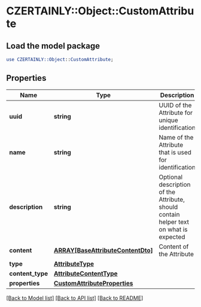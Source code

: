 # CZERTAINLY::Object::CustomAttribute

## Load the model package
```perl
use CZERTAINLY::Object::CustomAttribute;
```

## Properties
Name | Type | Description | Notes
------------ | ------------- | ------------- | -------------
**uuid** | **string** | UUID of the Attribute for unique identification | 
**name** | **string** | Name of the Attribute that is used for identification | 
**description** | **string** | Optional description of the Attribute, should contain helper text on what is expected | [optional] 
**content** | [**ARRAY[BaseAttributeContentDto]**](BaseAttributeContentDto.md) | Content of the Attribute | [optional] 
**type** | [**AttributeType**](AttributeType.md) |  | 
**content_type** | [**AttributeContentType**](AttributeContentType.md) |  | 
**properties** | [**CustomAttributeProperties**](CustomAttributeProperties.md) |  | 

[[Back to Model list]](../README.md#documentation-for-models) [[Back to API list]](../README.md#documentation-for-api-endpoints) [[Back to README]](../README.md)


